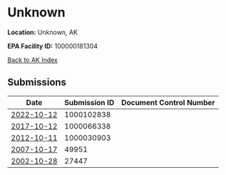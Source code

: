 # Unknown

**Location:** Unknown, AK

**EPA Facility ID:** 100000181304

[Back to AK Index](../../index.md)

## Submissions

| Date | Submission ID | Document Control Number |
|------|--------------|-------------------------|
| [2022-10-12](submissions/1000102838.md) | 1000102838 |  |
| [2017-10-12](submissions/1000066338.md) | 1000066338 |  |
| [2012-10-11](submissions/1000030903.md) | 1000030903 |  |
| [2007-10-17](submissions/49951.md) | 49951 |  |
| [2002-10-28](submissions/27447.md) | 27447 |  |
